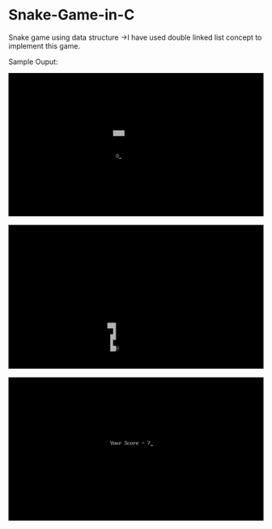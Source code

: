 # Snake-Game-in-C
Snake game using data structure 
    ->I have used double linked list concept to implement this game.

Sample Ouput: 

![Snake_Game](https://raw.githubusercontent.com/Harikarthyk/Snake-Game-in-C/master/snake.png)
 

![Snake_Game](https://raw.githubusercontent.com/Harikarthyk/Snake-Game-in-C/master/snake1.png)

![Snake_Game](https://raw.githubusercontent.com/Harikarthyk/Snake-Game-in-C/master/snake3.png)
